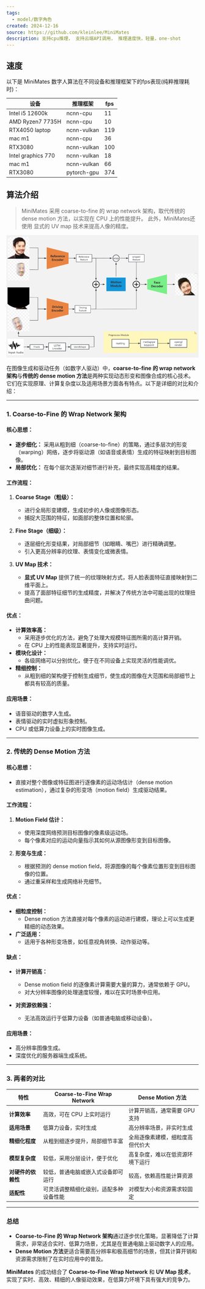 ```yaml
---
tags:
  - model/数字角色
created: 2024-12-16
source: https://github.com/kleinlee/MiniMates
description: 支持cpu推理， 支持云端API调用， 推理速度快，轻量，one-shot
---
```


## 速度

以下是 MiniMates 数字人算法在不同设备和推理框架下的fps表现(纯粹推理耗时)：

|设备|推理框架|fps|
|---|---|---|
|Intel i5 12600k|ncnn-cpu|11|
|AMD Ryzen7 7735H|ncnn-cpu|10|
|RTX4050 laptop|ncnn-vulkan|119|
|mac m1|ncnn-cpu|36|
|RTX3080|ncnn-vulkan|100|
|Intel graphics 770|ncnn-vulkan|18|
|mac m1|ncnn-vulkan|66|
|RTX3080|pytorch-gpu|374|

## 算法介绍

> MiniMates 采用 coarse-to-fine 的 wrap network 架构，取代传统的 dense motion 方法，以实现在 CPU 上的性能提升。 此外，MiniMates还使用 显式的 UV map 技术来提高人像的精度。 

![](figures/Pasted%20image%2020241216160430.png)


在图像生成和驱动任务（如数字人驱动）中，**coarse-to-fine 的 wrap network 架构**与**传统的 dense motion 方法**是两种实现动态形变和图像合成的核心技术。它们在实现原理、计算复杂度以及适用场景方面各有特点。以下是详细的对比和介绍：

---

### **1. Coarse-to-Fine 的 Wrap Network 架构**

#### **核心思想：**

- **逐步细化：** 采用从粗到细（coarse-to-fine）的策略，通过多层次的形变（warping）网络，逐步将驱动源（如语音或表情）生成的特征映射到目标图像。
- **局部优化：** 在每个层次逐渐对细节进行补充，最终实现高精度的结果。

#### **工作流程：**

1. **Coarse Stage（粗级）：**
    
    - 进行全局形变建模，生成初步的人像或图像形态。
    - 捕捉大范围的特征，如面部的整体位置和轮廓。
2. **Fine Stage（细级）：**
    
    - 逐层细化形变结果，对局部细节（如眼睛、嘴巴）进行精确调整。
    - 引入更高分辨率的纹理、表情变化或微表情。
3. **UV Map 技术：**
    
    - **显式 UV Map** 提供了统一的纹理映射方式，将人脸表面特征直接映射到二维平面上。
    - 提高了面部特征细节的生成精度，并解决了传统方法中可能出现的纹理扭曲问题。

#### **优点：**

- **计算效率高：**
    - 采用逐步优化的方法，避免了处理大规模特征图所需的高计算开销。
    - 在 CPU 上的性能表现显著提升，支持实时运行。
- **模块化设计：**
    - 各级网络可以分别优化，便于在不同设备上实现灵活的性能调优。
- **精细控制：**
    - 从粗到细的架构便于控制生成细节，使生成的图像在大范围和局部细节上都具有较高的质量。

#### **应用场景：**

- 语音驱动的数字人生成。
- 表情驱动的实时虚拟形象控制。
- CPU 或低算力设备上的实时图像生成。

---

### **2. 传统的 Dense Motion 方法**

#### **核心思想：**

- 直接对整个图像或特征图进行逐像素的运动场估计（dense motion estimation），通过复杂的形变场（motion field）生成驱动结果。

#### **工作流程：**

1. **Motion Field 估计：**
    
    - 使用深度网络预测目标图像的像素级运动场。
    - 每个像素对应的运动向量指示其如何从源图像形变到目标图像。
2. **形变与生成：**
    
    - 根据预测的 dense motion field，将源图像的每个像素位置形变到目标图像的位置。
    - 通过重采样和生成网络补充细节。

#### **优点：**

- **细粒度控制：**
    - Dense motion 方法直接对每个像素的运动进行建模，理论上可以生成更精细的动态效果。
- **广泛适用：**
    - 适用于各种形变场景，如任意视角转换、动作驱动等。

#### **缺点：**

- **计算开销高：**
    
    - Dense motion field 的逐像素计算需要大量的算力，通常依赖于 GPU。
    - 对大分辨率图像的处理速度较慢，难以在实时场景中应用。
- **对资源依赖强：**
    
    - 无法高效运行于低算力设备（如普通电脑或移动设备）。

#### **应用场景：**

- 高分辨率图像生成。
- 深度优化的服务器端生成系统。

---

### **3. 两者的对比**

|**特性**|**Coarse-to-Fine Wrap Network**|**Dense Motion 方法**|
|---|---|---|
|**计算效率**|高效，可在 CPU 上实时运行|计算开销高，通常需要 GPU 支持|
|**适用场景**|低算力设备，实时生成|高分辨率场景，非实时生成|
|**精细化程度**|从粗到细逐步提升，局部细节丰富|全局逐像素建模，细粒度高但代价大|
|**模型复杂度**|较低，采用分层设计，便于优化|高复杂度，难以在低资源环境下运行|
|**对硬件的依赖性**|较低，普通电脑或嵌入式设备即可运行|较高，依赖高性能计算资源|
|**适配性**|可灵活调整精细化级别，适配多种设备性能|对模型大小和资源需求较固定|

---

### **总结**

- **Coarse-to-Fine 的 Wrap Network 架构**通过逐步优化策略，显著降低了计算需求，非常适合实时、低算力场景，尤其是在普通电脑上驱动数字人的应用。
- **Dense Motion 方法**更适合需要高分辨率和极高细节的场景，但其计算开销和资源需求限制了在实时应用中的普及。

**MiniMates** 的成功结合了 **Coarse-to-Fine Wrap Network** 和 **UV Map 技术**，实现了实时、高效、精细的人像驱动效果，在低算力环境下具有强大的竞争力。